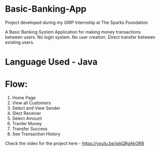 # Basic-Banking-App

Project developed during my GRIP Internship at The Sparks Foundation

A Basic Banking System Application for making money transactions between users.
No login system. No user creation.
Direct transfer between existing users.

# Language Used - Java

# Flow:
1. Home Page 
2. View all Customers
3. Select and View Sender
2. Slect Receiver 
4. Select Amount
5. Tranfer Money
6. Transfer Success
7. See Transaction History

Check the video for the project here - https://youtu.be/jpkQRgAkOR8
